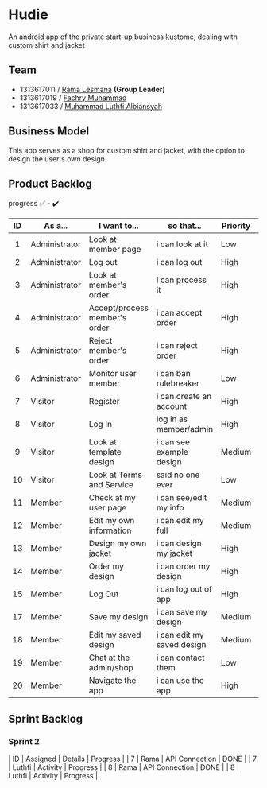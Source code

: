 # Hudie
An android app of the private start-up business kustome, dealing with custom shirt and jacket

## Team
- 1313617011 / [Rama Lesmana](https://github.com/Romeless) **(Group Leader)**
- 1313617019 / [Fachry Muhammad](https://github.com/FachryMuhammad)
- 1313617033 / [Muhammad Luthfi Albiansyah](https://github.com/LLuthfiY)

## Business Model
This app serves as a shop for custom shirt and jacket, with the option to design the user's own design.

## Product Backlog

progress :white_check_mark: - :heavy_check_mark:

| ID | As a... | I want to... | so that... | Priority | Progress |
| :-: | --- | --- | --- | --- | :-: |
| 1 | Administrator | Look at member page | i can look at it | Low |  |
| 2 | Administrator | Log out | i can log out | High | |
| 3 | Administrator | Look at member's order | i can process it | High | |
| 4 | Administrator | Accept/process member's order | i can accept order | High | |
| 5 | Administrator | Reject member's order | i can reject order | High | |
| 6 | Administrator | Monitor user member | i can ban rulebreaker | Low | |
| 7 | Visitor | Register | i can create an account | High | TODO |
| 8 | Visitor | Log In  | log in as member/admin | High | TODO |
| 9 | Visitor | Look at template design | i can see example design | Medium | |
| 10 | Visitor | Look at Terms and Service | said no one ever | Low |  |
| 11 | Member | Check at my user page | i can see/edit my info | Medium | |
| 12 | Member | Edit my own information | i can edit my full | Medium | |
| 13 | Member | Design my own jacket | i can design my jacket | High | |
| 14 | Member | Order my design | i can order my design | High | |
| 15 | Member | Log Out | i can log out of app | High | |
| 17 | Member | Save my design | i can save my design | Medium | | 
| 18 | Member | Edit my saved design | i can edit my saved design | Medium | |
| 19 | Member | Chat at the admin/shop | i can contact them | Low | |
| 20 | Member | Navigate the app | i can use the app | High | |

## Sprint Backlog

### Sprint 2
| ID | Assigned | Details | Progress |
| 7 | Rama | API Connection | DONE |
| 7 | Luthfi | Activity | Progress |
| 8 | Rama | API Connection | DONE |
| 8 | Luthfi | Activity | Progress |
